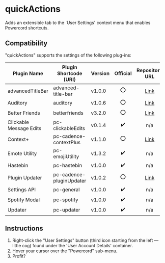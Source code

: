 # quickActions
Adds an extensible tab to the 'User Settings' context menu that enables Powercord shortcuts.

## Compatibility
"quickActions" supports the settings of the following plug-ins:

| Plugin Name             | Plugin Shortcode (URI)   | Version | Official | Repository URL                                             |
| ----------------------- | ------------------------ | ------- | :------: | :--------------------------------------------------------: |
| advancedTitleBar        | advanced-title-bar       | v1.0.0  | ⭕       | [Link](../../../../powercord-community/advanced-title-bar) |
| Auditory                | auditory                 | v1.0.6  | ⭕       | [Link](../../../../powercord-community/auditory)
| Better Friends          | betterfriends            | v3.2.0  | ⭕       | [Link](../../../../powercord-community/betterfriends)
| Clickable Message Edits | pc-clickableEdits        | v0.1.4  | ✔️       | n/a
| Context+                | pc-cadence-contextPlus   | v1.1.0  | ⭕       | [Link](../../../../cloudrac3r/pc-cadence-contextPlus)
| Emote Utility           | pc-emojiUtility          | v1.3.2  | ✔️       | n/a
| Hastebin                | pc-hastebin              | v1.0.0  | ✔️       | n/a
| Plugin Updater          | pc-cadence-pluginUpdater | v1.0.2  | ⭕       | [Link](../../../../cloudrac3r/pc-cadence-pluginUpdater)
| Settings API            | pc-general               | v1.0.0  | ✔️       | n/a
| Spotify Modal           | pc-spotify               | v1.0.0  | ✔️       | n/a
| Updater                 | pc-updater               | v1.0.0  | ✔️       | n/a

## Instructions
1. Right-click the "User Settings" button (third icon starting from the left — little cog) found under the 'User Account Details' container.
2. Hover your cursor over the "Powercord" sub-menu.
3. Profit?
